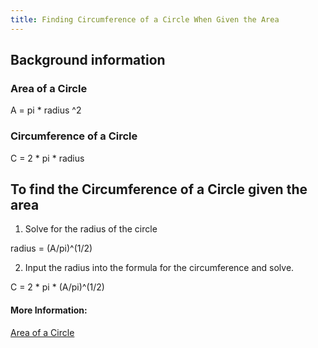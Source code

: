 ```yaml
---
title: Finding Circumference of a Circle When Given the Area
---
```

## Background information

### Area of a Circle

A = pi * radius ^2

### Circumference of a Circle

C = 2 * pi * radius

## To find the Circumference of a Circle given the area

1. Solve for the radius of the circle

radius = (A/pi)^(1/2)

2. Input the radius into the formula for the circumference and solve. 

C = 2 * pi * (A/pi)^(1/2)

#### More Information:

[Area of a Circle](https://guide.freecodecamp.org/mathematics/area-of-a-circle)


